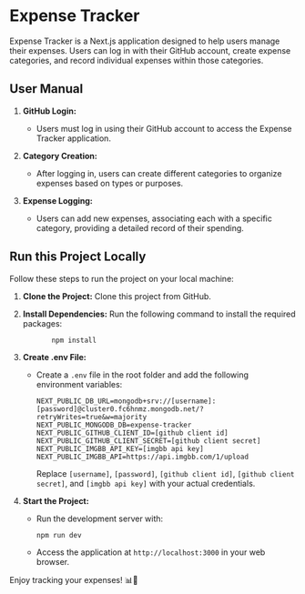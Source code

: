# Expense Tracker

Expense Tracker is a Next.js application designed to help users manage their expenses. Users can log in with their GitHub account, create expense categories, and record individual expenses within those categories.

## User Manual

1. **GitHub Login:**

   - Users must log in using their GitHub account to access the Expense Tracker application.

2. **Category Creation:**

   - After logging in, users can create different categories to organize expenses based on types or purposes.

3. **Expense Logging:**
   - Users can add new expenses, associating each with a specific category, providing a detailed record of their spending.

## Run this Project Locally

Follow these steps to run the project on your local machine:

1.  **Clone the Project:**
 Clone this project from GitHub.

2.  **Install Dependencies:**
 Run the following command to install the required packages:

               npm install
            

4.  **Create .env File:**

    - Create a `.env` file in the root folder and add the following environment variables:

      ```env
      NEXT_PUBLIC_DB_URL=mongodb+srv://[username]:[password]@cluster0.fc6hnmz.mongodb.net/?retryWrites=true&w=majority
      NEXT_PUBLIC_MONGODB_DB=expense-tracker
      NEXT_PUBLIC_GITHUB_CLIENT_ID=[github client id]
      NEXT_PUBLIC_GITHUB_CLIENT_SECRET=[github client secret]
      NEXT_PUBLIC_IMGBB_API_KEY=[imgbb api key]
      NEXT_PUBLIC_IMGBB_API=https://api.imgbb.com/1/upload
      ```

      Replace `[username]`, `[password]`, `[github client id]`, `[github client secret]`, and `[imgbb api key]` with your actual credentials.

5.  **Start the Project:**

    - Run the development server with:

      ```bash
      npm run dev
      ```

    - Access the application at `http://localhost:3000` in your web browser.

Enjoy tracking your expenses! 📊💸
